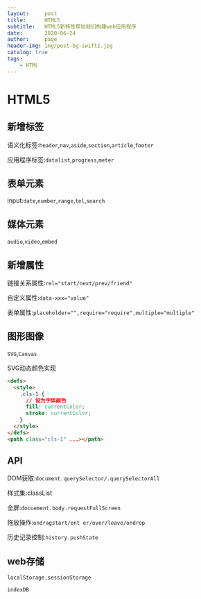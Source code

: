 ```yaml
---
layout:     post
title:      HTML5
subtitle:   HTML5新特性帮助我们构建web应用程序
date:       2020-06-24
author:     page
header-img: img/post-bg-swift2.jpg
catalog: true
tags:
    - HTML
---
```


# HTML5

## 新增标签

语义化标签:```header```,```nav```,```aside```,```section```,```article```,```footer```

应用程序标签:```datalist```,```progress```,```meter```

## 表单元素

input:```date```,```number```,```range```,```tel```,```search  ```

## 媒体元素

```audio```,```video```,```embed  ```

## 新增属性

链接关系属性:```rel="start/next/prev/friend" ```

自定义属性:```data-xxx="value" ```

表单属性:```placeholder="",require="require",multiple="multiple"   ```

## 图形图像

```SVG```,```Canvas  ```

SVG动态颜色实现

```html
<defs>
  <style>
    .cls-1 {
      // 设为字体颜色
      fill: currentColor;
      stroke: currentColor;
    }
  </style>
</defs>
<path class="cls-1" ...></path>
```

## API

DOM获取:```document.querySelector/.querySelectorAll ```

样式集:classList 

全屏:```docuement.body.requestFullScreen ```

拖放操作:```ondragstart/ent er/over/leave/ondrop ```

历史记录控制:```history.pushState    ```

## web存储

`localStorage,sessionStorage`

`indexDB`